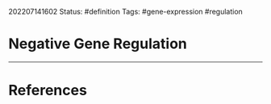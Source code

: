 202207141602
Status: #definition 
Tags: #gene-expression #regulation 

# Negative Gene Regulation




---
# References